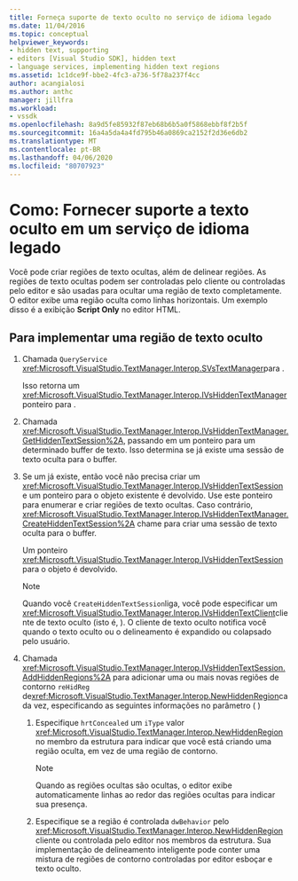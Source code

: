 ```yaml
---
title: Forneça suporte de texto oculto no serviço de idioma legado
ms.date: 11/04/2016
ms.topic: conceptual
helpviewer_keywords:
- hidden text, supporting
- editors [Visual Studio SDK], hidden text
- language services, implementing hidden text regions
ms.assetid: 1c1dce9f-bbe2-4fc3-a736-5f78a237f4cc
author: acangialosi
ms.author: anthc
manager: jillfra
ms.workload:
- vssdk
ms.openlocfilehash: 8a9d5fe85932f87eb68b6b5a0f5868ebbf8f2b5f
ms.sourcegitcommit: 16a4a5da4a4fd795b46a0869ca2152f2d36e6db2
ms.translationtype: MT
ms.contentlocale: pt-BR
ms.lasthandoff: 04/06/2020
ms.locfileid: "80707923"
---
```

# <a name="how-to-provide-hidden-text-support-in-a-legacy-language-service"></a>Como: Fornecer suporte a texto oculto em um serviço de idioma legado
Você pode criar regiões de texto ocultas, além de delinear regiões. As regiões de texto ocultas podem ser controladas pelo cliente ou controladas pelo editor e são usadas para ocultar uma região de texto completamente. O editor exibe uma região oculta como linhas horizontais. Um exemplo disso é a exibição **Script Only** no editor HTML.

## <a name="to-implement-a-hidden-text-region"></a>Para implementar uma região de texto oculto

1. Chamada `QueryService` <xref:Microsoft.VisualStudio.TextManager.Interop.SVsTextManager>para .

     Isso retorna um <xref:Microsoft.VisualStudio.TextManager.Interop.IVsHiddenTextManager>ponteiro para .

2. Chamada <xref:Microsoft.VisualStudio.TextManager.Interop.IVsHiddenTextManager.GetHiddenTextSession%2A>, passando em um ponteiro para um determinado buffer de texto. Isso determina se já existe uma sessão de texto oculta para o buffer.

3. Se um já existe, então você não precisa criar um <xref:Microsoft.VisualStudio.TextManager.Interop.IVsHiddenTextSession> e um ponteiro para o objeto existente é devolvido. Use este ponteiro para enumerar e criar regiões de texto ocultas. Caso contrário, <xref:Microsoft.VisualStudio.TextManager.Interop.IVsHiddenTextManager.CreateHiddenTextSession%2A> chame para criar uma sessão de texto oculta para o buffer.

     Um ponteiro <xref:Microsoft.VisualStudio.TextManager.Interop.IVsHiddenTextSession> para o objeto é devolvido.

    > [!NOTE]
    > Quando você `CreateHiddenTextSession`liga, você pode especificar um <xref:Microsoft.VisualStudio.TextManager.Interop.IVsHiddenTextClient>cliente de texto oculto (isto é, ). O cliente de texto oculto notifica você quando o texto oculto ou o delineamento é expandido ou colapsado pelo usuário.

4. Chamada <xref:Microsoft.VisualStudio.TextManager.Interop.IVsHiddenTextSession.AddHiddenRegions%2A> para adicionar uma ou mais novas regiões de contorno `reHidReg` de<xref:Microsoft.VisualStudio.TextManager.Interop.NewHiddenRegion>cada vez, especificando as seguintes informações no parâmetro ( )

    1. Especifique `hrtConcealed` um `iType` valor <xref:Microsoft.VisualStudio.TextManager.Interop.NewHiddenRegion> no membro da estrutura para indicar que você está criando uma região oculta, em vez de uma região de contorno.

        > [!NOTE]
        > Quando as regiões ocultas são ocultas, o editor exibe automaticamente linhas ao redor das regiões ocultas para indicar sua presença.

    2. Especifique se a região é controlada `dwBehavior` pelo <xref:Microsoft.VisualStudio.TextManager.Interop.NewHiddenRegion> cliente ou controlada pelo editor nos membros da estrutura. Sua implementação de delineamento inteligente pode conter uma mistura de regiões de contorno controladas por editor esboçar e texto oculto.
